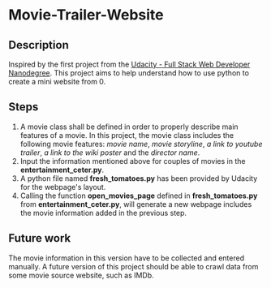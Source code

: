 # Movie-Trailer-Website

Description
-----------

Inspired by the first project from the [Udacity - Full Stack Web Developer Nanodegree](https://www.udacity.com/course/full-stack-web-developer-nanodegree--nd004). This project aims to help understand how to use python to create a mini website from 0.

Steps
-----

1. A movie class shall be defined in order to properly describe main features of a movie. In this project, the movie class includes the following movie features: _movie name_, _movie storyline_, _a link to youtube trailer_, _a link to the wiki poster_ and the _director name_.
2. Input the information mentioned above for couples of movies in the __entertainment_ceter.py__.
3. A python file named __fresh_tomatoes.py__ has been provided by Udacity for the webpage's layout. 
4. Calling the function __open_movies_page__ defined in __fresh_tomatoes.py__ from __entertainment_ceter.py__,  will generate a new webpage includes the movie information added in the previous step.

Future work
-----------

The movie information in this version have to be collected and entered manually. A future version of this project should be able to crawl data from some movie source website, such as IMDb.

